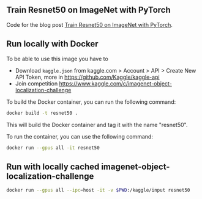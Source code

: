 ## Train Resnet50 on ImageNet with PyTorch

Code for the blog post [Train Resnet50 on ImageNet with PyTorch](https://moiseevigor.github.io/software/2022/12/18/one-pager-training-resnet-on-imagenet/).

## Run locally with Docker 

To be able to use this image you have to 
- Download `kaggle.json` from kaggle.com > Account > API > Create New API Token, more in https://github.com/Kaggle/kaggle-api
- Join competition https://www.kaggle.com/c/imagenet-object-localization-challenge

To build the Docker container, you can run the following command:

```bash
docker build -t resnet50 .
```

This will build the Docker container and tag it with the name "resnet50".

To run the container, you can use the following command:

```bash
docker run --gpus all -it resnet50
```

## Run with locally cached imagenet-object-localization-challenge

```bash
docker run --gpus all --ipc=host -it -v $PWD:/kaggle/input resnet50
```
